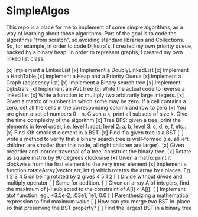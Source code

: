 SimpleAlgos
===========

This repo is a place for me to implement of some simple algorithms, as a way of learning about those algorithms.  Part of the goal is to code the algorithms "from scratch", so avoiding standard libraries and Collections.  So, for example, in order to code Dijkstra's, I created my own priority queue, backed by a binary heap.  In order to represent graphs, I created my own linked list class.  

[x] Implement a LinkedList
[x] Implement a DoublyLinkedList
[x] Implement a HashTable
[x] Implement a Heap and a Priority Queue
[x] Implement a Graph (adjacency list)
[x] Implement a Binary search tree
[x] Implement Dijkstra's
[x] Implement an AVLTree
[x] Write the actual code to reverse a linked list
[x] Write a function to multiply two arbitrarily large integers. 
[x] Given a matrix of numbers in which some may be zero. If a cell contains a zero, set all the cells in the corresponding column and row to zero
[x] You are given a set of numbers 0 - n. Given a k, print all subsets of size k. Give the time complexity of the algorithm
[x] Tree BFS: given a tree, print the elements in level order, i.e. level 1: root; level 2: a, b; level 3: c, d, e, f, etc.. 
[x] Find Kth smallest element in a BST.
[x] Find if a given tree is a BST
[-] write a method to verify that a binary search tree is well-formed (i.e. all left children are smaller than this node, all right children are larger).
[x] Given preorder and inorder traversal of a tree, construct the binary tree.
[x] Rotate as square matrix by 90 degrees clockwise
[x] Given a matrix print it clockwise from the first element to the very inner element
[x] Implement a function rotateArray(vector<int> arr, int r) which rotates the array by r places. Eg 1 2 3 4 5 on being rotated by 2 gives 4 5 1 2
[ ] Divide without divide and multiply operator
[ ] Same for addition.
[ ] Given an array A of integers, find the maximum of j-i subjected to the constraint of A[i] < A[j].
[ ] Implement atof function. eg., +3.5e-2, .03e1, 1e1, 0.0
[ ] Parenthesizing a mathematical expression to find maximum value
[ ] How can you merge two BST in-place so that preserving the BST property?
[ ] Find the largest BST in a binary tree

